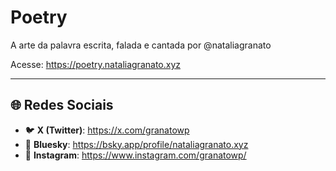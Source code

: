 # Poetry

A arte da palavra escrita, falada e cantada por @nataliagranato

Acesse: https://poetry.nataliagranato.xyz

---

## 🌐 Redes Sociais

- 🐦 **X (Twitter)**: https://x.com/granatowp
- 🦋 **Bluesky**: https://bsky.app/profile/nataliagranato.xyz
- 📸 **Instagram**: https://www.instagram.com/granatowp/
